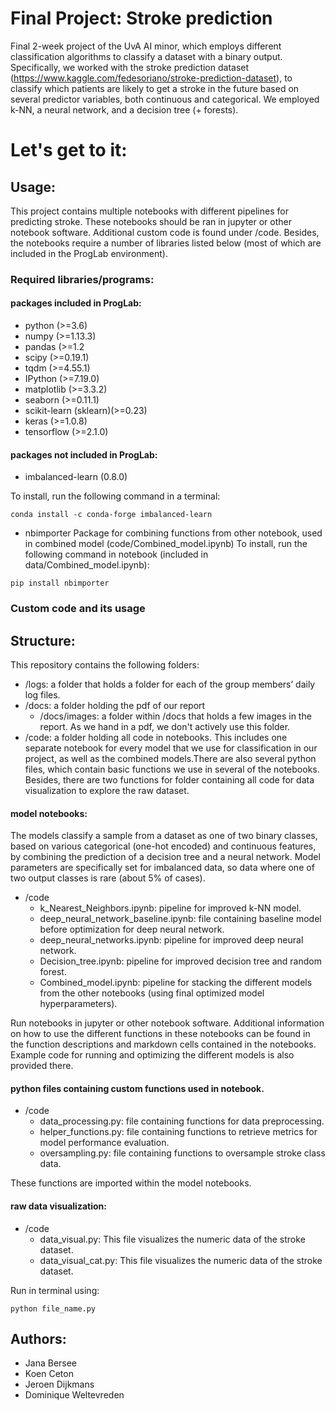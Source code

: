 # Final Project: Stroke prediction
Final 2-week project of the UvA AI minor, which employs different classification algorithms to classify a dataset with a binary output. Specifically, we worked with the stroke prediction dataset (https://www.kaggle.com/fedesoriano/stroke-prediction-dataset), to classify which patients are likely to get a stroke in the future based on several predictor variables, both continuous and categorical. We employed k-NN, a neural network, and a decision tree (+ forests).

# Let's get to it:

## Usage:

This project contains multiple notebooks with different pipelines for predicting stroke. These notebooks should be ran in jupyter or other notebook software. Additional custom code is found under /code. Besides, the notebooks require a number of libraries listed below (most of which are included in the ProgLab environment).

### Required libraries/programs:

#### packages included in ProgLab:
* python (>=3.6)
* numpy (>=1.13.3)
* pandas (>=1.2
* scipy (>=0.19.1)
* tqdm (>=4.55.1)
* IPython (>=7.19.0)
* matplotlib (>=3.3.2)
* seaborn (>=0.11.1)
* scikit-learn (sklearn)(>=0.23)
* keras (>=1.0.8)
* tensorflow (>=2.1.0)

#### packages not included in ProgLab:
* imbalanced-learn (0.8.0)

To install, run the following command in a terminal:

`conda install -c conda-forge imbalanced-learn`

* nbimporter
Package for combining functions from other notebook, used in combined model (code/Combined_model.ipynb)
To install, run the following command in notebook (included in data/Combined_model.ipynb):

`pip install nbimporter` 


### Custom code and its usage
## Structure:
This repository contains the following folders:

* /logs: a folder that holds a folder for each of the group members’ daily log files.
* /docs: a folder holding the pdf of our report
  * /docs/images: a folder within /docs that holds a few images in the report. As we hand in a pdf, we don't actively use this folder.
* /code: a folder holding all code in notebooks. This includes one separate notebook for every model that we use for classification in our project, as well as the combined models.There are also several python files, which contain basic functions we use in several of the notebooks. Besides, there are two functions for  folder containing all code for data visualization to explore the raw dataset.

#### model notebooks:
The models classify a sample from a dataset as one of two binary classes, based on various categorical (one-hot encoded) and continuous features, by combining the prediction of a decision tree and a neural network. Model parameters are specifically set for imbalanced data, so data where one of two output classes is rare (about 5% of cases).

* /code
  * k_Nearest_Neighbors.ipynb: pipeline for improved k-NN model.
  * deep_neural_network_baseline.ipynb: file containing baseline model before optimization for deep neural network.
  * deep_neural_networks.ipynb: pipeline for improved deep neural network.
  * Decision_tree.ipynb: pipeline for improved decision tree and random forest.
  * Combined_model.ipynb: pipeline for stacking the different models from the other notebooks (using final optimized model hyperparameters).

Run notebooks in jupyter or other notebook software. Additional information on how to use the different functions in these notebooks can be found in the function descriptions and markdown cells contained in the notebooks. Example code for running and optimizing the different models is also provided there.

#### python files containing custom functions used in notebook.
* /code
  * data_processing.py: file containing functions for data preprocessing.
  * helper_functions.py: file containing functions to retrieve metrics for model performance evaluation.
  * oversampling.py: file containing functions to oversample stroke class data.

These functions are imported within the model notebooks.

#### raw data visualization:
* /code
  * data_visual.py: This file visualizes the numeric data of the stroke dataset.
  * data_visual_cat.py: This file visualizes the numeric data of the stroke dataset.

Run in terminal using: 

`python file_name.py`

## Authors:
* Jana Bersee
* Koen Ceton
* Jeroen Dijkmans
* Dominique Weltevreden
